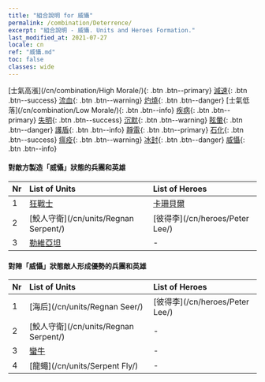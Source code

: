 ```yaml
---
title: "組合說明 for 威懾"
permalink: /combination/Deterrence/
excerpt: "組合說明 - 威懾. Units and Heroes Formation."
last_modified_at: 2021-07-27
locale: cn
ref: "威懾.md"
toc: false
classes: wide
---
```


  [士氣高漲](/cn/combination/High Morale/){: .btn .btn--primary} [減速](/cn/combination/Slow/){: .btn .btn--success} [流血](/cn/combination/Bleeding/){: .btn .btn--warning} [灼燒](/cn/combination/Burning/){: .btn .btn--danger} [士氣低落](/cn/combination/Low Morale/){: .btn .btn--info} [疾病](/cn/combination/Disease/){: .btn .btn--primary} [失明](/cn/combination/Blind/){: .btn .btn--success} [沉默](/cn/combination/Silence/){: .btn .btn--warning} [眩暈](/cn/combination/Stun/){: .btn .btn--danger} [護盾](/cn/combination/Shield/){: .btn .btn--info} [靜電](/cn/combination/Static/){: .btn .btn--primary} [石化](/cn/combination/Petrify/){: .btn .btn--success} [瘟疫](/cn/combination/Plague/){: .btn .btn--warning} [冰封](/cn/combination/Freeze/){: .btn .btn--danger} [威懾](/cn/combination/Deterrence/){: .btn .btn--info} 


#### 對敵方製造「威懾」狀態的兵團和英雄

  | Nr |  List of Units  | List of Heroes | 
  |:---|:----------------|:---------------| 
  | 1 | [狂戰士](/cn/units/Berserker/) | [卡珊貝爾](/cn/heroes/Cassanbel/) |
  | 2 | [鮫人守衛](/cn/units/Regnan Serpent/) | [彼得李](/cn/heroes/Peter Lee/) |
  | 3 | [勒維亞坦](/cn/units/Revyaratan/) | - |


#### 對陣「威懾」狀態敵人形成優勢的兵團和英雄

  | Nr |  List of Units  | List of Heroes | 
  |:---|:----------------|:---------------| 
  | 1 | [海后](/cn/units/Regnan Seer/) | [彼得李](/cn/heroes/Peter Lee/) |
  | 2 | [鮫人守衛](/cn/units/Regnan Serpent/) | - |
  | 3 | [蠻牛](/cn/units/Gorgon/) | - |
  | 4 | [龍蠅](/cn/units/Serpent Fly/) | - |

